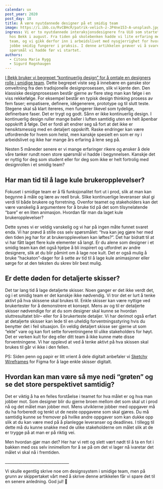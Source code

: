 ```yaml
---
calendar: ux
post_year: 2020
post_day: 18
title: Å være nyutdannede designer på et smidig team
image: https://i.ibb.co/RvCBHcR/patrik-velich-z-JP4ne153-A-unsplash.jpg
ingress: Vi er to nyutdannede interaksjonsdesignere fra UiO som startet å jobbe
  hos Bekk i august. Fra tiden på skolebenken hadde vi lite erfaring med smidige
  team, og vi gikk derfor inn i arbeidslivet med nysgjerrighet for hvordan det å
  jobbe smidig fungerer i praksis. I denne artikkelen prøver vi å svare på noen
  spørsmål vi hadde før vi startet.
authors:
  - Citona Marie Rygg
  - Sigurd Rognhaugen
---
```

[I Bekk bruker vi begrepet “kontinuerlig design” for å omtale en designers rolle i smidige team](https://blogg.bekk.no/kontinuerlig-design-5996f9786e1c). Dette begrepet viste seg å innebære en ganske stor omveltning fra den tradisjonelle designprosessen, slik vi kjente den. Den klassiske designprosessen består gjerne av flere steg man kan følge i en viss rekkefølge. For eksempel består en typisk design thinking prosess av fem faser; empatisere, definere, idégenerere, prototype og til slutt teste. Stegene skal så klart itereres, men fungerer likevel som tydelige, definerbare faser. Det er trygt og godt. Sånn er ikke kontinuerlig design. I kontinuerlig design ruller mange baller i luften samtidig uten en helt åpenbar oppskrift å følge. Det er fordi alt endrer seg så fort at det ikke er hensiktsmessig med en detaljert oppskrift. Raske endringer kan være utfordrende for hvem som helst, men kanskje spesielt en som er ny i arbeidslivet og ikke har mange års erfaring å lene seg på.

Nesten 5 måneder senere er vi mange erfaringer rikere og ønsker å dele våre tanker rundt noen store spørsmål vi hadde i begynnelsen. Kanskje det er nyttig for deg som student eller for deg som ikke er helt fortrolig med designrollen i et smidig team?

## Har man tid til å lage kule brukeropplevelser?

Fokuset i smidige team er å få funksjonalitet fort ut i prod, slik at man kan begynne å måle og lære av reell bruk. Slike kontinuerlige leveranser skal gi verdi til både brukere og forretning. Ovenfor teamet og stakeholders kan det være vanskelig å argumentere for å bruke tid på det som tilsynelatende “bare” er en liten animasjon. Hvordan får man da laget kule brukeropplevelser?

Dette synes vi er veldig vanskelig og vi har på ingen måte funnet svaret enda. Vi har prøvd å stille oss selv spørsmålet: “hva kan jeg gjøre her med den tiden jeg har for at brukeropplevelsen kan løftes?”. Det har bidratt til at vi har fått laget flere kule elementer så langt. Er du alene som designer i et smidig team kan det også hjelpe å bli inspirert og utfordret av andre designere, slik at du blir påmint om å lage noe kult. Det er også mulig å bruke “hackaton”-dager for å sette av tid til å lage kule animasjoner eller sørge for at den teksten du skrev blir best mulig.

## Er dette døden for detaljerte skisser?

Det tar lang tid å lage detaljerte skisser. Noen ganger er det ikke verdt det, og i et smidig team er det kanskje ikke nødvendig. Vi tror det er lurt å tenke aktivt på hva skissene skal brukes til. Enkle skisser kan være nyttige ved brukertester for å demonstrere et konsept. Mens av og til er detaljerte skisser nødvendige for at du som designer skal kunne se hvordan sluttresultatet blir– eller for å brukerteste detaljer. Vi har derimot også erfart at detaljerte skisser kan lede til en uheldig forventningsstyring hvis du benytter det i feil situasjon. En veldig detaljert skisse ser gjerne ut som “ekte” vare og kan fort sette forventningene til ulike stakeholders for høyt. Det er verken kult for deg eller ditt team å ikke kunne møte disse forventningene. Vi har opplevd at ved å tenke aktivt på hva skissen skal brukes til går vi ikke i den fellen.

PS: Siden penn og papir er litt vrient å dele digitalt anbefaler vi [Sketchy Wireframes](https://www.figma.com/community/file/820762933996665437) for Figma for å lage enkle skisser digitalt.

## Hvordan kan man være så mye nedi “grøten” og se det store perspektivet samtidig?

Det er viktig å ha en felles forståelse i teamet for hva målet er og hva man jobber mot. Som designer blir du gjerne broen mellom det som skal ut i prod nå og det målet man jobber mot. Mens utviklerne jobber med oppgaver må du ha forberedt og tenkt ut de neste oppgavene som skal gjøres. Du må samtidig kunne se fremover på hvilke andre oppgaver som kan dukke opp slik at du kan være med på å planlegge leveranser og deadlines. I tillegg til dette må du kunne snakke med de ulike stakeholderne om målet slik at de er trygge på at man er på riktig vei.

Men hvordan gjør man det? Her har vi rett og slett vært nødt til å ta en fot i bakken med oss selv innimellom for å se på om det vi lager nå ivaretar det målet vi skal nå i fremtiden.



\_\_\_\_\_\_\_\_\_\_\_\_\_\_\_\_\_\_\_\_\_\_\_\_\_\_\_\_\_\_\_\__



Vi skulle egentlig skrive noe om designsystem i smidige team, men på grunn av skippertaket vårt med å skrive denne artikkelen får vi spare det til en senere anledning. God jul! 🎅